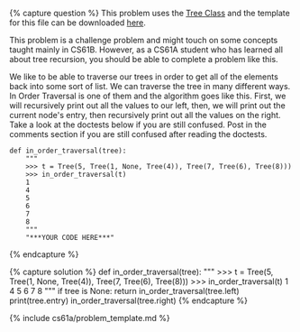 {% capture question %}
This problem uses the [Tree Class](http://markmiyashita.com/cs61a/code/tree_recursion/tree.py) and the template for this file can be downloaded [here](http://markmiyashita.com/cs61a/code/tree_recursion/in_order_traversal.py).

This problem is a challenge problem and might touch on some concepts taught mainly in CS61B. However, as a CS61A student who has learned all about tree recursion, you should be able to complete a problem like this.

We like to be able to traverse our trees in order to get all of the elements back into some sort of list. We can traverse the tree in many different ways. In Order Traversal is one of them and the algorithm goes like this. First, we will recursively print out all the values to our left, then, we will print out the current node's entry, then recursively print out all the values on the right. Take a look at the doctests below if you are still confused. Post in the comments section if you are still confused after reading the doctests.

    def in_order_traversal(tree):
        """
        >>> t = Tree(5, Tree(1, None, Tree(4)), Tree(7, Tree(6), Tree(8)))
        >>> in_order_traversal(t)
        1
        4
        5
        6
        7
        8
        """
        "***YOUR CODE HERE***"
{% endcapture %}

{% capture solution %}
    def in_order_traversal(tree):
        """
        >>> t = Tree(5, Tree(1, None, Tree(4)), Tree(7, Tree(6), Tree(8)))
        >>> in_order_traversal(t)
        1
        4
        5
        6
        7
        8
        """
        if tree is None:
            return
        in_order_traversal(tree.left)
        print(tree.entry)
        in_order_traversal(tree.right)
{% endcapture %}

{% include cs61a/problem_template.md %}
